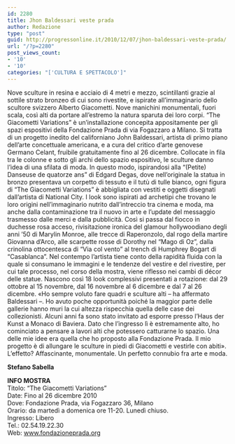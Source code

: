 ```yaml
---
id: 2280
title: Jhon Baldessari veste prada
author: Redazione
type: "post"
guid: http://progressonline.it/2010/12/07/jhon-baldessari-veste-prada/
url: "/?p=2280"
post_views_count:
- '10'
- '10'
categories: "['CULTURA E SPETTACOLO']"
---
```


Nove sculture in resina e acciaio di 4 metri e mezzo, scintillanti grazie al sottile strato bronzeo di cui sono rivestite, e ispirate all’immaginario dello scultore svizzero Alberto Giacometti. Nove manichini monumentali, fuori scala, così alti da portare all’estremo la natura sparuta dei loro corpi. “The Giacometti Variations” è un’installazione concepita appositamente per gli spazi espositivi della Fondazione Prada di via Fogazzaro a Milano. Si tratta di un progetto inedito del californiano John Baldessari, artista di primo piano dell’arte concettuale americana, e a cura del critico d’arte genovese Germano Celant, fruibile gratuitamente fino al 26 dicembre. Collocate in fila tra le colonne e sotto gli archi dello spazio espositivo, le sculture danno l’idea di una sfilata di moda. In questo modo, ispirandosi alla “(Petite) Danseuse de quatorze ans” di Edgard Degas, dove nell’originale la statua in bronzo presentava un corpetto di tessuto e il tutù di tulle bianco, ogni figura di “The Giacometti Variations” è abbigliata con vestiti e oggetti disegnati dall’artista di National City. I look sono ispirati ad archetipi che trovano le loro origini nell’immaginario nutrito dall’intreccio tra cinema e moda, ma anche dalla contaminazione tra il nuovo in arte e l’update del messaggio trasmesso dalle merci e dalla pubblicità. Così si passa dal fiocco in duchesse rosa acceso, rivisitazione ironica del glamour hollywoodiano degli anni ’50 di Marylin Monroe, alle trecce di Raperonzolo, dal rogo della martire Giovanna d’Arco, alle scarpette rosse di Dorothy nel “Mago di Oz”, dalla crinolina ottocentesca di “Via col vento” al trench di Humphrey Bogart di “Casablanca”. Nel contempo l’artista tiene conto della rapidità fluida con la quale si consumano le immagini e le tendenze del vestire e del rivestire, per cui tale processo, nel corso della mostra, viene riflesso nei cambi di décor delle statue. Nascono così 18 look complessivi presentati a rotazione: dal 29 ottobre al 15 novembre, dal 16 novembre al 6 dicembre e dal 7 al 26 dicembre. «Ho sempre voluto fare quadri e sculture alti – ha affermato Baldessari –. Ho avuto poche opportunità poiché la maggior parte delle gallerie hanno muri la cui altezza rispecchia quella delle case dei collezionisti. Alcuni anni fa sono stato invitato ad esporre presso l’Haus der Kunst a Monaco di Baviera. Dato che l’ingresso lì è estremamente alto, ho cominciato a pensare a lavori alti che potessero catturarne lo spazio. Una delle mie idee era quella che ho proposto alla Fondazione Prada. Il mio progetto è di allungare le sculture in piedi di Giacometti e vestirle con abiti». L’effetto? Affascinante, monumentale. Un perfetto connubio fra arte e moda.

**Stefano Sabella**

**INFO MOSTRA**  
Titolo: “The Giacometti Variations”  
Date: Fino al 26 dicembre 2010  
Dove: Fondazione Prada, via Fogazzaro 36, Milano  
Orario: da martedì a domenica ore 11-20. Lunedì chiuso.  
Ingresso: Libero  
Tel.: 02.54.19.22.30  
Web: www.fondazioneprada.org
